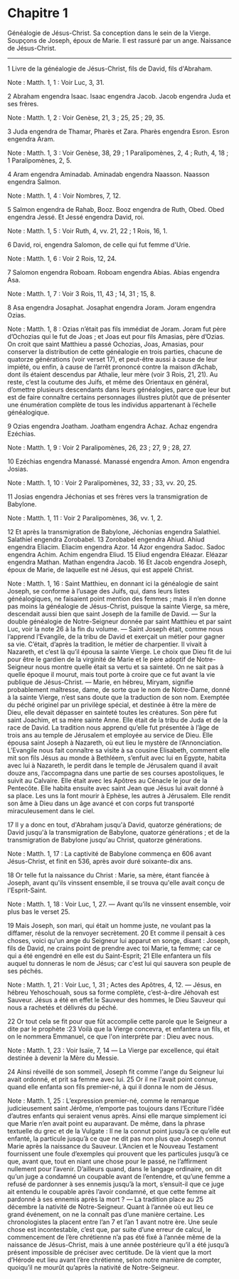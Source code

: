 # Chapitre 1

Généalogie de Jésus-Christ.
Sa conception dans le sein de la Vierge.
Soupçons de Joseph, époux de Marie.
Il est rassuré par un ange.
Naissance de Jésus-Christ.

***

1 Livre de la généalogie de Jésus-Christ, fils de David, fils d'Abraham.

<span class="bible-note">Note : </span> Matth. 1, 1 : Voir Luc, 3, 31.


2 Abraham engendra Isaac. Isaac engendra Jacob. Jacob engendra Juda et ses frères.

<span class="bible-note">Note : </span> Matth. 1, 2 : Voir Genèse, 21, 3 ; 25, 25 ; 29, 35.

3 Juda engendra de Thamar, Pharès et Zara. Pharès engendra Esron. Esron engendra Aram.

<span class="bible-note">Note : </span> Matth. 1, 3 : Voir Genèse, 38, 29 ; 1 Paralipomènes, 2, 4 ; Ruth, 4, 18 ; 1 Paralipomènes, 2, 5.

4 Aram engendra Aminadab. Aminadab engendra Naasson. Naasson engendra Salmon.

<span class="bible-note">Note : </span> Matth. 1, 4 : Voir Nombres, 7, 12.

5 Salmon engendra de Rahab, Booz. Booz engendra de Ruth, Obed. Obed engendra Jessé. Et Jessé engendra David, roi.

<span class="bible-note">Note : </span> Matth. 1, 5 : Voir Ruth, 4, vv. 21, 22 ; 1 Rois, 16, 1.


6 David, roi, engendra Salomon, de celle qui fut femme d'Urie.

<span class="bible-note">Note : </span> Matth. 1, 6 : Voir 2 Rois, 12, 24.

7 Salomon engendra Roboam. Roboam engendra Abias. Abias engendra Asa.

<span class="bible-note">Note : </span> Matth. 1, 7 : Voir 3 Rois, 11, 43 ; 14, 31 ; 15, 8.

8 Asa engendra Josaphat. Josaphat engendra Joram. Joram engendra Ozias.

<span class="bible-note">Note : </span> Matth. 1, 8 : Ozias n’était pas fils immédiat de Joram. Joram fut père d’Ochozias qui le fut de Joas ; et Joas eut pour fils Amasias, père d’Ozias. On croit que saint Matthieu a passé Ochozias, Joas, Amasias, pour conserver la distribution de cette généalogie en trois parties, chacune de quatorze générations (voir verset 17), et peut-être aussi à cause de leur impiété, ou enfin, à cause de l’arrêt prononcé contre la maison d’Achab, dont ils étaient descendus par Athalie, leur mère (voir 3 Rois, 21, 21). Au reste, c’est la coutume des Juifs, et même des Orientaux en général, d’omettre plusieurs descendants dans leurs généalogies, parce que leur but est de faire connaître certains personnages illustres plutôt que de présenter une énumération complète de tous les individus appartenant à l’échelle généalogique.

9 Ozias engendra Joatham. Joatham engendra Achaz. Achaz engendra Ezéchias.

<span class="bible-note">Note : </span> Matth. 1, 9 : Voir 2 Paralipomènes, 26, 23 ; 27, 9 ; 28, 27.

10 Ezéchias engendra Manassé. Manassé engendra Amon. Amon engendra Josias.

<span class="bible-note">Note : </span> Matth. 1, 10 : Voir 2 Paralipomènes, 32, 33 ; 33, vv. 20, 25.

11 Josias engendra Jéchonias et ses frères vers la transmigration de Babylone.

<span class="bible-note">Note : </span> Matth. 1, 11 : Voir 2 Paralipomènes, 36, vv. 1, 2.


12 Et après la transmigration de Babylone, Jéchonias engendra Salathiel. Salathiel engendra Zorobabel. 13 Zorobabel engendra Ahiud. Ahiud engendra Eliacim. Eliacim engendra Azor. 14 Azor engendra Sadoc. Sadoc engendra Achim. Achim engendra Eliud. 15 Eliud engendra Eléazar. Eléazar engendra Mathan. Mathan engendra Jacob. 16 Et Jacob engendra Joseph, époux de Marie, de laquelle est né Jésus, qui est appelé Christ.

<span class="bible-note">Note : </span> Matth. 1, 16 : Saint Matthieu, en donnant ici la généalogie de saint Joseph, se conforme à l’usage des Juifs, qui, dans leurs listes généalogiques, ne faisaient point mention des femmes ; mais il n’en donne pas moins la généalogie de Jésus-Christ, puisque la sainte Vierge, sa mère, descendait aussi bien que saint Joseph de la famille de David. ― Sur la double généalogie de Notre-Seigneur donnée par saint Matthieu et par saint Luc, voir la note 26 à la fin du volume. ― Saint Joseph était, comme nous l’apprend l’Evangile, de la tribu de David et exerçait un métier pour gagner sa vie. C’était, d’après la tradition, le métier de charpentier. Il vivait à Nazareth, et c’est là qu’il épousa la sainte Vierge. Le choix que Dieu fit de lui pour être le gardien de la virginité de Marie et le père adoptif de Notre-Seigneur nous montre quelle était sa vertu et sa sainteté. On ne sait pas à quelle époque il mourut, mais tout porte à croire que ce fut avant la vie publique de Jésus-Christ. ― Marie, en hébreu, Miryam,
signifie probablement maîtresse, dame, de sorte que le nom de Notre-Dame, donné à la sainte Vierge, n’est sans doute que la traduction de son nom. Exemptée du péché originel par un privilège spécial, et destinée à être la mère de Dieu, elle devait dépasser en sainteté toutes les créatures. Son père fut saint Joachim, et sa mère sainte Anne. Elle était de la tribu de Juda et de la race de David. La tradition nous apprend qu’elle fut présentée à l’âge de trois ans au temple de Jérusalem et employée au service de Dieu. Elle épousa saint Joseph à Nazareth, où eut lieu le mystère de l’Annonciation. L’Evangile nous fait connaître sa visite à sa cousine Elisabeth, comment elle mit son fils Jésus au monde à Bethléem, s’enfuit avec lui en Egypte, habita avec lui à Nazareth, le perdit dans le temple de Jérusalem quand il avait douze ans, l’accompagna dans une partie de ses courses apostoliques, le suivit au Calvaire. Elle était avec les Apôtres au Cénacle le jour de la Pentecôte. Elle habita ensuite avec saint Jean
que Jésus lui avait donné à sa place. Les uns la font mourir à Ephèse, les autres à Jérusalem. Elle rendit son âme à Dieu dans un âge avancé et con corps fut transporté miraculeusement dans le ciel.


17 Il y a donc en tout, d'Abraham jusqu'à David, quatorze générations; de David jusqu'à la transmigration de Babylone, quatorze générations ; et de la transmigration de Babylone jusqu'au Christ, quatorze générations.

<span class="bible-note">Note : </span> Matth. 1, 17 : La captivité de Babylone commença en 606 avant Jésus-Christ, et finit en 536, après avoir duré soixante-dix ans.


18 Or telle fut la naissance du Christ : Marie, sa mère, étant fiancée à Joseph, avant qu'ils vinssent ensemble, il se trouva qu'elle avait conçu de l'Esprit-Saint.

<span class="bible-note">Note : </span> Matth. 1, 18 : Voir Luc, 1, 27. ― Avant qu’ils ne vinssent ensemble, voir plus bas le verset 25.

19 Mais Joseph, son mari, qui était un homme juste, ne voulant pas la diffamer, résolut de la renvoyer secrètement. 20 Et comme il pensait à ces choses, voici qu'un ange du Seigneur lui apparut en songe, disant : Joseph, fils de David, ne crains point de prendre avec toi Marie, ta femme; car ce qui a été engendré en elle est du Saint-Esprit; 21 Elle enfantera un fils auquel tu donneras le nom de Jésus; car c'est lui qui sauvera son peuple de ses péchés.

<span class="bible-note">Note : </span> Matth. 1, 21 : Voir Luc, 1, 31 ; Actes des Apôtres, 4, 12. ― Jésus, en hébreu Yehoschouah, sous sa forme complète, c’est-à-dire Jéhovah est Sauveur. Jésus a été en effet le Sauveur des hommes, le Dieu Sauveur qui nous a rachetés et délivrés du péché.

22 Or tout cela se fit pour que fût accomplie cette parole que le Seigneur a dite par le prophète :23 Voilà que la Vierge concevra, et enfantera un fils, et on le nommera Emmanuel, ce que l'on interprète par : Dieu avec nous.

<span class="bible-note">Note : </span> Matth. 1, 23 : Voir Isaïe, 7, 14 ― La Vierge par excellence, qui était destinée à devenir la Mère du Messie.

24 Ainsi réveillé de son sommeil, Joseph fit comme l'ange du Seigneur lui avait ordonné, et prit sa femme avec lui. 25 Or il ne l'avait point connue, quand elle enfanta son fils premier-né, à qui il donna le nom de Jésus.

<span class="bible-note">Note : </span> Matth. 1, 25 : L’expression premier-né, comme le remarque judicieusement saint Jérôme, n’emporte pas toujours dans l’Ecriture l’idée d’autres enfants qui seraient venus après. Ainsi elle marque simplement ici que Marie n’en avait point eu auparavant. De même, dans la phrase textuelle du grec et de la Vulgate : Il ne la connut point jusqu’à ce qu’elle eut enfanté, la particule jusqu’à ce que ne dit pas non plus que Joseph connut Marie après la naissance du Sauveur. L’Ancien et le Nouveau Testament fournissent une foule d’exemples qui prouvent que les particules jusqu’à ce que, avant que, tout en niant une chose pour le passé, ne l’affirment nullement pour l’avenir. D’ailleurs quand, dans le langage ordinaire, on dit qu’un juge a condamné un coupable avant de l’entendre, et qu’une femme a refusé de pardonner à ses ennemis jusqu’à la mort, s’ensuit-il que ce juge ait entendu le coupable après l’avoir condamné, et que cette femme ait pardonné à ses ennemis après la mort ? ― La tradition place au 25 décembre
la nativité de Notre-Seigneur. Quant à l’année où eut lieu ce grand événement, on ne la connaît pas d’une manière certaine. Les chronologistes la placent entre l’an 7 et l’an 1 avant notre ère. Une seule chose est incontestable, c’est que, par suite d’une erreur de calcul, le commencement de l’ère chrétienne n’a pas été fixé à l’année même de la naissance de Jésus-Christ, mais à une année postérieure qu’il a été jusqu’à présent impossible de préciser avec certitude. De là vient que la mort d’Hérode eut lieu avant l’ère chrétienne, selon notre manière de compter, quoiqu’il ne mourût qu’après la nativité de Notre-Seigneur.

